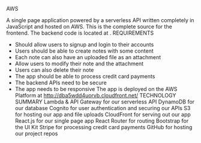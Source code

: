 AWS

A single page application powered by a serverless API written completely in JavaScript and hosted on AWS. This is the complete source for the frontend. The backend code is located at <YourBackEndGithubRepository>.
REQUIREMENTS
* Should allow users to signup and login to their accounts
* Users should be able to create notes with some content
* Each note can also have an uploaded file as an attachment
* Allow users to modify their note and the attachment
* Users can also delete their note
* The app should be able to process credit card payments
* The backend APIs need to be secure
* The app needs to be responsive
The app is deployed on the AWS Platform at <http://dba5wdd4uorvb.cloudfront.net/>
TECHNOLOGY SUMMARY
Lambda & API Gateway for our serverless API
DynamoDB for our database
Cognito for user authentication and securing our APIs
S3 for hosting our app and file uploads
CloudFront for serving out our app
React.js for our single page app
React Router for routing
Bootstrap for the UI Kit
Stripe for processing credit card payments
GitHub for hosting our project repos
